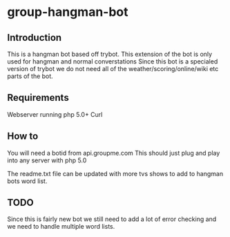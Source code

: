 # group-hangman-bot

 Introduction
-----------------------------------------------------------------------------------------------
This is a hangman bot based off trybot. This extension of the bot is only used for hangman and normal converstations
Since this bot is a specialed version of trybot we do not need all of the weather/scoring/online/wiki etc parts of the bot. 

Requirements
-----------------------------------------------------------------------------------------------
Webserver running php 5.0+
Curl

How to
-----------------------------------------------------------------------------------------------
You will need a botid from api.groupme.com
This should just plug and play into any server with php 5.0

The readme.txt file can be updated with more tvs shows to add to hangman bots word list.

TODO
-----------------------------------------------------------------------------------------------
Since this is  fairly new bot we still need to add a lot of error checking and we need to handle
multiple word lists. 
